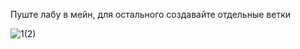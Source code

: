 Пуште лабу в мейн, для остального создавайте отдельные ветки

![1(2)](https://user-images.githubusercontent.com/90688133/160153903-0b3ac9ac-d6cf-488a-bec2-fde45acccf42.gif)
